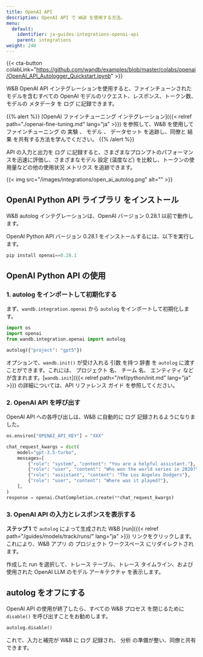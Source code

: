 ```yaml
---
title: OpenAI API
description: OpenAI API で W&B を使用する方法。
menu:
  default:
    identifier: ja-guides-integrations-openai-api
    parent: integrations
weight: 240
---
```


{{< cta-button colabLink="https://github.com/wandb/examples/blob/master/colabs/openai/OpenAI_API_Autologger_Quickstart.ipynb" >}}

W&B OpenAI API インテグレーションを使用すると、ファインチューンされたモデルを含むすべての OpenAI モデルのリクエスト、レスポンス、トークン数、モデルの メタデータ を ログ に記録できます。

{{% alert %}}
[OpenAI ファインチューニング インテグレーション]({{< relref path="./openai-fine-tuning.md" lang="ja" >}}) を参照して、W&B を使用して ファインチューニング の 実験 、 モデル 、 データセット を追跡し、同僚と 結果 を共有する方法を学んでください。
{{% /alert %}}

API の入力と出力を ログ に記録すると、さまざまなプロンプトのパフォーマンスを迅速に評価し、さまざまなモデル 設定 (温度など) を比較し、トークンの使用量などの他の使用状況 メトリクス を追跡できます。

{{< img src="/images/integrations/open_ai_autolog.png" alt="" >}}

## OpenAI Python API ライブラリ をインストール

W&B autolog インテグレーションは、OpenAI バージョン 0.28.1 以前で動作します。

OpenAI Python API バージョン 0.28.1 をインストールするには、以下を実行します。
```python
pip install openai==0.28.1
```

## OpenAI Python API の使用

### 1. autolog をインポートして初期化する
まず、`wandb.integration.openai` から `autolog` をインポートして初期化します。

```python
import os
import openai
from wandb.integration.openai import autolog

autolog({"project": "gpt5"})
```

オプションで、`wandb.init()` が受け入れる 引数 を持つ 辞書 を `autolog` に渡すことができます。これには、 プロジェクト 名、 チーム 名、 エンティティ などが含まれます。[`wandb.init`]({{< relref path="/ref/python/init.md" lang="ja" >}}) の詳細については、API リファレンス ガイド を参照してください。

### 2. OpenAI API を呼び出す
OpenAI API への各呼び出しは、W&B に自動的に ログ 記録されるようになりました。

```python
os.environ["OPENAI_API_KEY"] = "XXX"

chat_request_kwargs = dict(
    model="gpt-3.5-turbo",
    messages=[
        {"role": "system", "content": "You are a helpful assistant."},
        {"role": "user", "content": "Who won the world series in 2020?"},
        {"role": "assistant", "content": "The Los Angeles Dodgers"},
        {"role": "user", "content": "Where was it played?"},
    ],
)
response = openai.ChatCompletion.create(**chat_request_kwargs)
```

### 3. OpenAI API の入力とレスポンスを表示する

**ステップ 1** で `autolog` によって生成された W&B [run]({{< relref path="/guides/models/track/runs/" lang="ja" >}}) リンクをクリックします。これにより、W&B アプリ の プロジェクト ワークスペース にリダイレクトされます。

作成した run を選択して、トレース テーブル、トレース タイムライン、および使用された OpenAI LLM のモデル アーキテクチャ を表示します。

## autolog をオフにする
OpenAI API の使用が終了したら、すべての W&B プロセス を閉じるために `disable()` を呼び出すことをお勧めします。

```python
autolog.disable()
```

これで、入力と補完が W&B に ログ 記録され、 分析 の準備が整い、同僚と共有できます。
